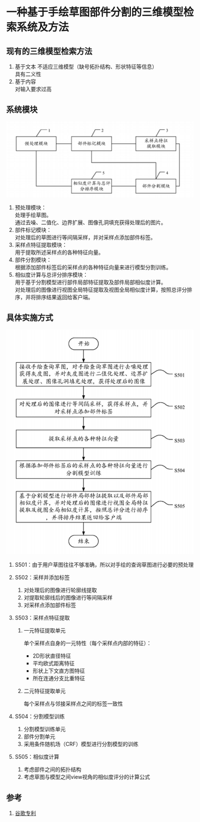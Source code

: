 # 一种基于手绘草图部件分割的三维模型检索系统及方法

## 现有的三维模型检索方法

1. 基于文本
    不适应三维模型（缺号拓扑结构、形状特征等信息）  
    具有二义性  
2. 基于内容  
    对输入要求过高  

## 系统模块

![pipeline](assets\cn-2.png)

1. 预处理模块：  
    处理手绘草图。  
    通过去噪、二值化、边界扩展、图像孔洞填充获得处理后的图片。  
2. 部件标记模块：  
    对处理后的草图进行等间隔采样，并对采样点添加部件标签。
3. 采样点特征提取模块：  
    用于提取所述采样点的各种特征向量。  
4. 部件分割模块：  
    根据添加部件标签后的采样点的各种特征向量来进行模型分割训练。  
5. 相似度计算与总评分排序模块：  
    用于基于分割模型进行部件局部特征提取及部件局部相似度计算。  
    对处理后的图像进行视图全局特征提取及视图全局相似度计算，按照总评分排序，并将排序结果返回给客户端。

## 具体实施方式

![method](assets\cn-1.png)

1. S501：由于用户草图往往不够准确，所以对手绘的查询草图进行必要的预处理

2. S502：采样并添加标签

   1. 对处理后的图像进行轮廓线提取
   2. 对提取轮廓线后的图像进行等间隔采样
   3. 对采样点添加部件标签

3. S503：采样点特征提取

   1. 一元特征提取单元

      单个采样点自身的一元特性（每个采样点内部的特征）：

      * 2D形状直径特征
      * 平均欧式距离特征
      * 形状上下文直方图特征
      * 所在连通分支比重特征

   2. 二元特征提取单元

      每个采样点与邻接采样点之间的标签一致性

4. S504：分割模型训练

   1. 分割模型训练单元
   2. 部件分割单元
   3. 采用条件随机场（CRF）模型进行分割模型的训练

5. S505：相似度计算

   1. 考虑部件之间的拓扑结构
   2. 考虑草图与模型之间view视角的相似度评分的计算公式

## 参考

1. [谷歌专利](https://patents.google.com/patent/CN104850633A/zh)